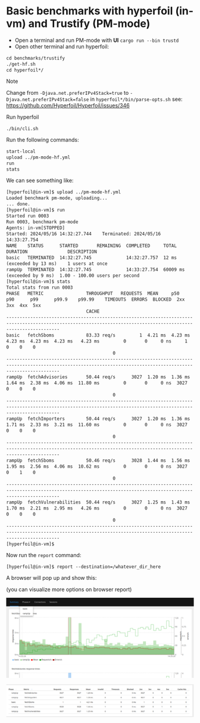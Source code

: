 # Basic benchmarks with hyperfoil (in-vm) and Trustify (PM-mode)

* Open a terminal and run PM-mode with **UI** `cargo run --bin trustd`
* Open other terminal and run hyperfoil:

```shell
cd benchmarks/trustify
./get-hf.sh
cd hyperfoil*/
```

> [!NOTE]
> Change from `-Djava.net.preferIPv4Stack=true` to `-Djava.net.preferIPv4Stack=false` in `hyperfoil*/bin/parse-opts.sh` see: <https://github.com/Hyperfoil/Hyperfoil/issues/346>

Run hyperfoil

```shell
./bin/cli.sh
```

Run the following commands:

```shell
start-local
upload ../pm-mode-hf.yml
run
stats
```

We can see something like:

```shell
[hyperfoil@in-vm]$ upload ../pm-mode-hf.yml
Loaded benchmark pm-mode, uploading...
... done.
[hyperfoil@in-vm]$ run
Started run 0003
Run 0003, benchmark pm-mode
Agents: in-vm[STOPPED]
Started: 2024/05/16 14:32:27.744    Terminated: 2024/05/16 14:33:27.754
NAME    STATUS      STARTED       REMAINING  COMPLETED     TOTAL DURATION               DESCRIPTION
basic   TERMINATED  14:32:27.745             14:32:27.757  12 ms (exceeded by 13 ms)    1 users at once
rampUp  TERMINATED  14:32:27.745             14:33:27.754  60009 ms (exceeded by 9 ms)  1.00 - 100.00 users per second
[hyperfoil@in-vm]$ stats
Total stats from run 0003
PHASE   METRIC                THROUGHPUT   REQUESTS  MEAN     p50      p90      p99      p99.9    p99.99    TIMEOUTS  ERRORS  BLOCKED  2xx   3xx  4xx  5xx
                              CACHE
----------------------------------------------------------------------------------------------------------------------------------------------------------------
basic   fetchSboms            83.33 req/s         1  4.21 ms  4.23 ms  4.23 ms  4.23 ms  4.23 ms   4.23 ms         0       0     0 ns     1    0    0    0
                                        0
----------------------------------------------------------------------------------------------------------------------------------------------------------------
rampUp  fetchAdvisories       50.44 req/s      3027  1.20 ms  1.36 ms  1.64 ms  2.38 ms  4.06 ms  11.80 ms         0       0     0 ns  3027    0    0    0
                                        0
----------------------------------------------------------------------------------------------------------------------------------------------------------------
rampUp  fetchImporters        50.44 req/s      3027  1.20 ms  1.36 ms  1.71 ms  2.33 ms  3.21 ms  11.60 ms         0       0     0 ns  3027    0    0    0
                                        0
----------------------------------------------------------------------------------------------------------------------------------------------------------------
rampUp  fetchSboms            50.46 req/s      3028  1.44 ms  1.56 ms  1.95 ms  2.56 ms  4.06 ms  10.62 ms         0       0     0 ns  3027    0    1    0
                                        0
----------------------------------------------------------------------------------------------------------------------------------------------------------------
rampUp  fetchVulnerabilities  50.44 req/s      3027  1.25 ms  1.43 ms  1.70 ms  2.21 ms  2.95 ms   4.26 ms         0       0     0 ns  3027    0    0    0
                                        0
----------------------------------------------------------------------------------------------------------------------------------------------------------------
[hyperfoil@in-vm]$
```

Now run the `report` command:

```shell
[hyperfoil@in-vm]$ report --destination=/whatever_dir_here
```

A browser will pop up and show this:

(you can visualize more options on browser report)

![01](img/1.png)

![02](img/2.png)
